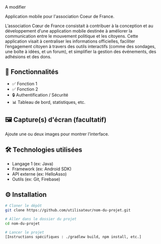 A modifier

Application mobile pour l'association Coeur de France. 

L’association Cœur de France consistait à
contribuer à la conception et au développement d’une application mobile destinée à améliorer
la communication entre le mouvement politique et les citoyens. Cette application visait à
centraliser les informations officielles, faciliter l’engagement citoyen à travers des outils
interactifs (comme des sondages, une boîte à idées, et un forum), et simplifier la gestion des
événements, des adhésions et des dons.

## 🚀 Fonctionnalités

- ✅ Fonction 1
- ✅ Fonction 2
- 🔒 Authentification / Sécurité
- 📊 Tableau de bord, statistiques, etc.

## 🖼️ Capture(s) d'écran (facultatif)

Ajoute une ou deux images pour montrer l’interface.

## 🛠️ Technologies utilisées

- Langage 1 (ex: Java)
- Framework (ex: Android SDK)
- API externe (ex: HelloAsso)
- Outils (ex: Git, Firebase)

## ⚙️ Installation

```bash
# Cloner le dépôt
git clone https://github.com/utilisateur/nom-du-projet.git

# Aller dans le dossier du projet
cd nom-du-projet

# Lancer le projet
[Instructions spécifiques : ./gradlew build, npm install, etc.]
